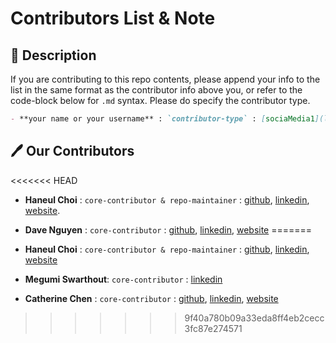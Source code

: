 # Contributors List & Note

## 🏁 Description

If you are contributing to this repo contents, please append your info to the list in the same format as the contributor info above you, or refer to the code-block below for `.md` syntax. Please do specify the contributor type.

```md
- **your name or your username** : `contributor-type` : [sociaMedia1](link1), [socialMedia2](link2), ...
```

## 🖊️ Our Contributors

<<<<<<< HEAD
- **Haneul Choi** : `core-contributor & repo-maintainer` : [github](#), [linkedin](#), [website](#).

- **Dave Nguyen** : `core-contributor` : [github](#), [linkedin](#), [website](#)
=======
- **Haneul Choi** : `core-contributor & repo-maintainer` : [github](#), [linkedin](#), [website](#)

- **Megumi Swarthout**: `core-contributor` : [linkedin](https://www.linkedin.com/in/megumi-swarthout/)

- **Catherine Chen** : `core-contributor` : [github](#), [linkedin](#), [website](#)
>>>>>>> 9f40a780b09a33eda8ff4eb2cecc3fc87e274571
